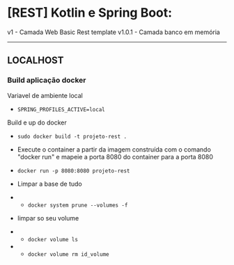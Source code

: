 # [REST] Kotlin e Spring Boot:
v1 - Camada Web Basic Rest template
v1.0.1 - Camada banco em memória

---
## LOCALHOST
### Build aplicação docker
Variavel de ambiente local
- `SPRING_PROFILES_ACTIVE=local`

Build e up do docker
- `sudo docker build -t projeto-rest .`

- Execute o container a partir da imagem construída com o comando "docker run" e mapeie a porta 8080 do container para a porta 8080
- `docker run -p 8080:8080 projeto-rest`

- Limpar a base de tudo
- - `docker system prune --volumes -f`
- limpar so seu volume
- - `docker volume ls`
- - `docker volume rm id_volume`